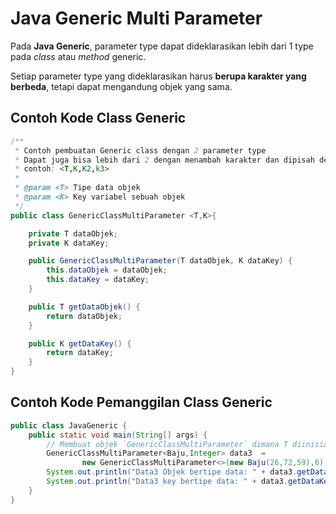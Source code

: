# Java Generic Multi Parameter

Pada **Java Generic**, parameter type dapat dideklarasikan lebih dari 1 type pada _class_ atau
_method_ generic.

Setiap parameter type yang dideklarasikan harus **berupa karakter yang berbeda**, tetapi dapat
mengandung objek yang sama.

## Contoh Kode Class Generic
```java
/**
 * Contoh pembuatan Generic class dengan 2 parameter type
 * Dapat juga bisa lebih dari 2 dengan menambah karakter dan dipisah dengan koma
 * contoh: <T,K,K2,k3>
 *
 * @param <T> Tipe data objek
 * @param <K> Key variabel sebuah objek
 */
public class GenericClassMultiParameter <T,K>{

    private T dataObjek;
    private K dataKey;

    public GenericClassMultiParameter(T dataObjek, K dataKey) {
        this.dataObjek = dataObjek;
        this.dataKey = dataKey;
    }

    public T getDataObjek() {
        return dataObjek;
    }

    public K getDataKey() {
        return dataKey;
    }
}
```

## Contoh Kode Pemanggilan Class Generic
```java
public class JavaGeneric {
    public static void main(String[] args) {
        // Membuat objek `GenericClassMultiParameter` dimana T diinisiasi objek Baju dan K diinisiasi Integer
        GenericClassMultiParameter<Baju,Integer> data3  =
                new GenericClassMultiParameter<>(new Baju(26,72,59),6);
        System.out.println("Data3 Objek bertipe data: " + data3.getDataObjek().getClass().getSimpleName());
        System.out.println("Data3 key bertipe data: " + data3.getDataKey().getClass().getSimpleName());
    }
}
```